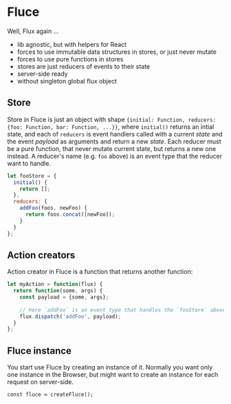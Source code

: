 # Fluce

Well, Flux again ...

 - lib agnostic, but with helpers for React
 - forces to use immutable data structures in stores, or just never mutate
 - forces to use pure functions in stores
 - stores are just reducers of events to their state
 - server-side ready
 - without singleton global flux object
 

## Store

Store in Fluce is just an object with shape `{initial: Function, reducers: {foo: Function, bar: Function, ...}}`, where `initial()` returns an intial state, and each of `reducers` is event handlers called with a current _state_ and the event _payload_ as arguments and return a new _state_. Each reducer must be a pure function, that never mutate current state, but returns a new one instead. A reducer's name (e.g. `foo` above) is an event type that the reducer want to handle.

```js
let fooStore = {
  initial() {
    return [];
  },
  reducers: {
    addFoo(foos, newFoo) {
      return foos.concat([newFoo]);
    }
  }
};
```


## Action creators

Action creator in Fluce is a function that returns another function:

```js
let myAction = function(flux) {
  return function(some, args) {
    const payload = {some, args};
    
    // here `addFoo` is an event type that handles the `fooStore` above
    flux.dispatch('addFoo', payload); 
  } 
};
```


## Fluce instance

You start use Fluce by creating an instance of it. Normally you want only one instance in the Browser, but might want to create an instance for each request on server-side.

```
const fluce = createFluce();
```
